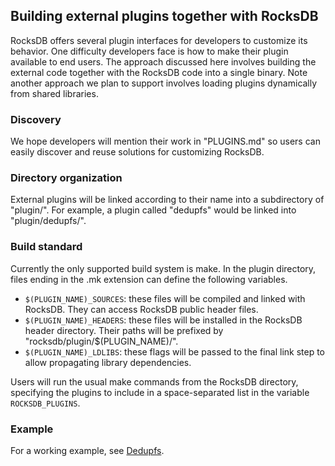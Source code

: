 ## Building external plugins together with RocksDB

RocksDB offers several plugin interfaces for developers to customize its behavior. One difficulty developers face is how to make their plugin available to end users. The approach discussed here involves building the external code together with the RocksDB code into a single binary. Note another approach we plan to support involves loading plugins dynamically from shared libraries.

### Discovery

We hope developers will mention their work in "PLUGINS.md" so users can easily discover and reuse solutions for customizing RocksDB.

### Directory organization

External plugins will be linked according to their name into a subdirectory of "plugin/". For example, a plugin called "dedupfs" would be linked into "plugin/dedupfs/".

### Build standard

Currently the only supported build system is make. In the plugin directory, files ending in the .mk extension can define the following variables.

* `$(PLUGIN_NAME)_SOURCES`: these files will be compiled and linked with RocksDB. They can access RocksDB public header files.
* `$(PLUGIN_NAME)_HEADERS`: these files will be installed in the RocksDB header directory. Their paths will be prefixed by "rocksdb/plugin/$(PLUGIN_NAME)/".
* `$(PLUGIN_NAME)_LDLIBS`: these flags will be passed to the final link step to allow propagating library dependencies.

Users will run the usual make commands from the RocksDB directory, specifying the plugins to include in a space-separated list in the variable `ROCKSDB_PLUGINS`.

### Example

For a working example, see [Dedupfs](https://github.com/ajkr/dedupfs).
